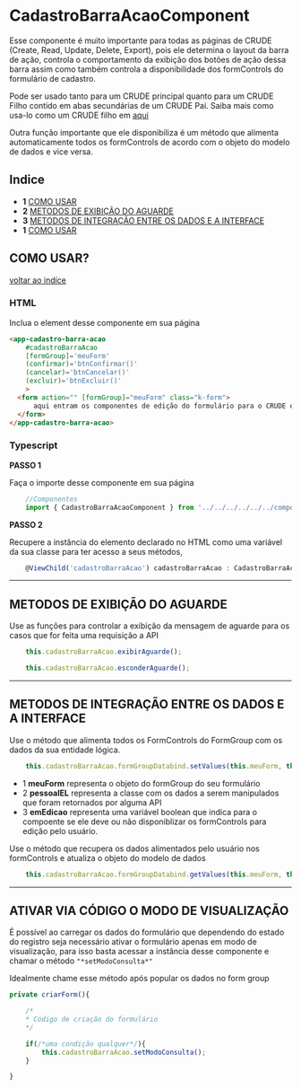 # CadastroBarraAcaoComponent

Esse componente é muito importante para todas as páginas de CRUDE (Create, Read, Update, Delete, Export), pois ele determina o layout da barra de ação, controla o comportamento da exibição dos botões de ação dessa barra assim como também controla a disponibilidade dos formControls do formulário de cadastro.

Pode ser usado tanto para um CRUDE principal quanto para um CRUDE Filho contido em abas secundárias de um CRUDE Pai. Saiba mais como usa-lo como um CRUDE filho em [aqui](../../../../documentacao/passo-a-passo/criacao-tab-crude-filho.md)

Outra função importante que ele disponibiliza é um método que alimenta automaticamente todos os formControls de acordo com o objeto do modelo de dados e vice versa.

## Indice

* **1** [COMO USAR](#markdown-header-como-usar-html)
* **2** [METODOS DE EXIBIÇÃO DO AGUARDE](#markdown-header-metodos-de-exibicao-do-aguarde-html)
* **3** [METODOS DE INTEGRAÇÃO ENTRE OS DADOS E A INTERFACE](#markdown-header-metodos-de-integracao-entre-os-dados-e-a-interface-html)
* **1** [COMO USAR](#markdown-header-como-usar-html)


## COMO USAR?
[voltar ao indíce](#markdown-header-indice)

### HTML

Inclua o element desse componente em sua página
```html
<app-cadastro-barra-acao 
    #cadastroBarraAcao
    [formGroup]='meuForm'
    (confirmar)='btnConfirmar()'
    (cancelar)='btnCancelar()'
    (excluir)='btnExcluir()'
    >
  <form action="" [formGroup]="meuForm" class="k-form">
      aqui entram os componentes de edição do formulário para o CRUDE em questão
  </form>
</app-cadastro-barra-acao>
```


### Typescript

**PASSO 1**

Faça o importe desse componente em sua página
```typescript
    //Componentes
    import { CadastroBarraAcaoComponent } from '../../../../../../componentes/cadastro-barra-acao/cadastro-barra-acao.component';
```

**PASSO 2**

Recupere a instância do elemento declarado no HTML como uma variável da sua classe para ter acesso a seus métodos,
```typescript
    @ViewChild('cadastroBarraAcao') cadastroBarraAcao : CadastroBarraAcaoComponent;
```

___
## METODOS DE EXIBIÇÃO DO AGUARDE

Use as funções para controlar a exibição da mensagem de aguarde para os casos que for feita uma requisição a API
```typescript
    this.cadastroBarraAcao.exibirAguarde();

    this.cadastroBarraAcao.esconderAguarde();
```

___
## METODOS DE INTEGRAÇÃO ENTRE OS DADOS E A INTERFACE


Use o método que alimenta todos os FormControls do FormGroup com os dados da sua entidade lógica.
```typescript
    this.cadastroBarraAcao.formGroupDatabind.setValues(this.meuForm, this.pessoalEL, emEdicao);
```
* 1 **meuForm** representa o objeto do formGroup do seu formulário
* 2 **pessoalEL** representa a classe com os dados a serem manipulados que foram retornados por alguma API
* 3 **emEdicao** representa uma variável boolean que indica para o compoente se ele deve ou não disponiblizar os formControls para edição pelo usuário.



Use o método que recupera os dados alimentados pelo usuário nos formControls e atualiza o objeto do modelo de dados
```typescript
    this.cadastroBarraAcao.formGroupDatabind.getValues(this.meuForm, this.pessoalEL);
```

___
## ATIVAR VIA CÓDIGO O MODO DE VISUALIZAÇÃO
É possível ao carregar os dados do formulário que dependendo do estado do registro seja necessário ativar o formulário apenas em modo de visualização, para isso basta acessar a instância desse componente e chamar o método ```"*setModoConsulta*"```

Idealmente chame esse método após popular os dados no form group

```typescript
private criarForm(){

    /*
    * Código de criação do formulário
    */

    if(/*uma condição qualquer*/){
        this.cadastroBarraAcao.setModoConsulta();
    }

}
```


